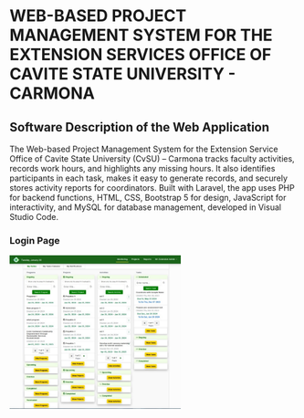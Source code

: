 <h1><b>WEB-BASED PROJECT MANAGEMENT SYSTEM FOR THE EXTENSION SERVICES OFFICE OF CAVITE STATE UNIVERSITY - CARMONA</b></h1>
<h2><b>Software Description of the Web Application</b></h2>
<p>The Web-based Project Management System for the Extension Service Office of Cavite State University (CvSU) – Carmona tracks faculty activities, records work hours, and highlights any missing hours. It also identifies participants in each task, makes it easy to generate records, and securely stores activity reports for coordinators. Built with Laravel, the app uses PHP for backend functions, HTML, CSS, Bootstrap 5 for design, JavaScript for interactivity, and MySQL for database management, developed in Visual Studio Code.</p>
<h3><b>
    Login Page
</b></h3>
<img src="public/images/git1.png" alt="task-monitoring-page" style="width: 300px;"/>
